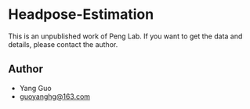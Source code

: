 # Headpose-Estimation
This is an unpublished work of Peng Lab. If you want to get the data and details, please contact the author.

## Author
* Yang Guo 
* guoyanghg@163.com
